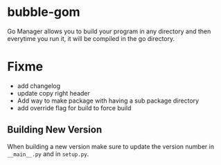 # bubble-gom
Go Manager allows you to build your program in any directory and then everytime you run it, it will be compiled in the go directory.

# Fixme
- add changelog
- update copy right header
- Add way to make package with having a sub package directory
- add override flag for build to force build

## Building New Version
When building a new version make sure to update the version number in `__main__.py` and in `setup.py`.